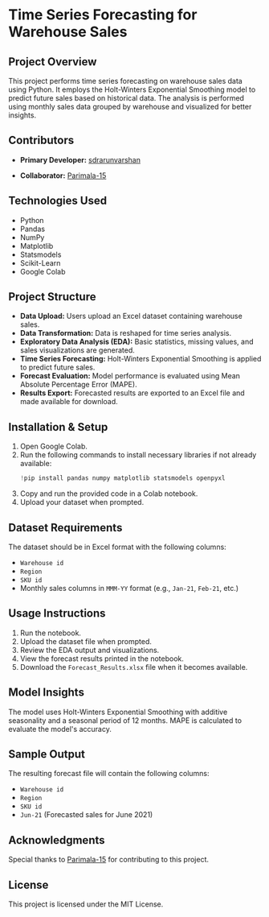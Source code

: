 # Time Series Forecasting for Warehouse Sales

## Project Overview
This project performs time series forecasting on warehouse sales data using Python. It employs the Holt-Winters Exponential Smoothing model to predict future sales based on historical data. The analysis is performed using monthly sales data grouped by warehouse and visualized for better insights.

## Contributors
- **Primary Developer:**  [sdrarunvarshan](https://github.com/sdrarunvarshan)

- **Collaborator:** [Parimala-15](https://github.com/Parimala-15)

## Technologies Used
- Python
- Pandas
- NumPy
- Matplotlib
- Statsmodels
- Scikit-Learn
- Google Colab

## Project Structure
- **Data Upload:** Users upload an Excel dataset containing warehouse sales.
- **Data Transformation:** Data is reshaped for time series analysis.
- **Exploratory Data Analysis (EDA):** Basic statistics, missing values, and sales visualizations are generated.
- **Time Series Forecasting:** Holt-Winters Exponential Smoothing is applied to predict future sales.
- **Forecast Evaluation:** Model performance is evaluated using Mean Absolute Percentage Error (MAPE).
- **Results Export:** Forecasted results are exported to an Excel file and made available for download.

## Installation & Setup
1. Open Google Colab.
2. Run the following commands to install necessary libraries if not already available:
   ```python
   !pip install pandas numpy matplotlib statsmodels openpyxl
   ```
3. Copy and run the provided code in a Colab notebook.
4. Upload your dataset when prompted.

## Dataset Requirements
The dataset should be in Excel format with the following columns:
- `Warehouse id`
- `Region`
- `SKU id`
- Monthly sales columns in `MMM-YY` format (e.g., `Jan-21`, `Feb-21`, etc.)

## Usage Instructions
1. Run the notebook.
2. Upload the dataset file when prompted.
3. Review the EDA output and visualizations.
4. View the forecast results printed in the notebook.
5. Download the `Forecast_Results.xlsx` file when it becomes available.

## Model Insights
The model uses Holt-Winters Exponential Smoothing with additive seasonality and a seasonal period of 12 months. MAPE is calculated to evaluate the model's accuracy.

## Sample Output
The resulting forecast file will contain the following columns:
- `Warehouse id`
- `Region`
- `SKU id`
- `Jun-21` (Forecasted sales for June 2021)

## Acknowledgments
Special thanks to [Parimala-15](https://github.com/Parimala-15) for contributing to this project.

## License
This project is licensed under the MIT License.


